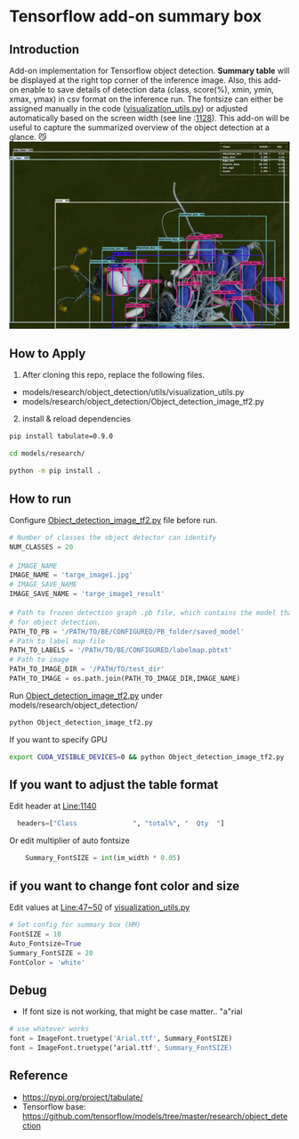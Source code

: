 
# Tensorflow add-on summary box

## Introduction
Add-on implementation for Tensorflow object detection. **Summary table** will be displayed at the right top corner of the inference image. Also, this add-on enable to save details of detection data (class, score(%), xmin, ymin, xmax, ymax) in csv format on the inference run. The fontsize can either be assigned manually in the code ([visualization_utils.py](https://github.com/boguss1225/tensorflow-summary-box-addon/blob/main/visualization_utils.py#L47-L50)) or adjusted automatically based on the screen width (see line :[1128](https://github.com/boguss1225/tensorflow-summary-box-addon/blob/main/visualization_utils.py#L1128)). This add-on will be useful to capture the summarized overview of the object detection at a glance. 😼</br>
![Picture](https://github.com/boguss1225/tensorflow-summary-box-addon/blob/main/screenshot/screenshot.png)</br>

## How to Apply

1. After cloning this repo, replace the following files.
- models/research/object_detection/utils/visualization_utils.py
- models/research/object_detection/Object_detection_image_tf2.py

2. install & reload dependencies
```bash
pip install tabulate=0.9.0
```
```bash
cd models/research/
```
```bash
python -m pip install .
```

## How to run
Configure [Object_detection_image_tf2.py](https://github.com/boguss1225/tensorflow-summary-box-addon/blob/main/Object_detection_image_tf2.py) file before run.
```python
# Number of classes the object detector can identify
NUM_CLASSES = 20

# IMAGE_NAME
IMAGE_NAME = 'targe_image1.jpg'
# IMAGE_SAVE_NAME
IMAGE_SAVE_NAME = 'targe_image1_result'

# Path to frozen detection graph .pb file, which contains the model that is used
# for object detection.
PATH_TO_PB = '/PATH/TO/BE/CONFIGURED/PB_folder/saved_model'
# Path to label map file
PATH_TO_LABELS = '/PATH/TO/BE/CONFIGURED/labelmap.pbtxt'
# Path to image
PATH_TO_IMAGE_DIR = '/PATH/TO/test_dir'
PATH_TO_IMAGE = os.path.join(PATH_TO_IMAGE_DIR,IMAGE_NAME)
```

Run [Object_detection_image_tf2.py](https://github.com/boguss1225/tensorflow-summary-box-addon/blob/main/Object_detection_image_tf2.py) under models/research/object_detection/ 
```bash
python Object_detection_image_tf2.py
```
If you want to specify GPU
```bash
export CUDA_VISIBLE_DEVICES=0 && python Object_detection_image_tf2.py
```

## If you want to adjust the table format
Edit header at [Line:1140](https://github.com/boguss1225/tensorflow-summary-box-addon/blob/main/visualization_utils.py#L1140)
```python
  headers=["Class              ", "total%", "  Qty  "]
```
Or edit multiplier of auto fontsize
```python
    Summary_FontSIZE = int(im_width * 0.05)
```

## if you want to change font color and size
Edit values at [Line:47~50](https://github.com/boguss1225/tensorflow-summary-box-addon/blob/main/visualization_utils.py#L47-L50) of [visualization_utils.py](https://github.com/boguss1225/tensorflow-summary-box-addon/blob/main/visualization_utils.py)
```python
# Set config for summary box (HM)
FontSIZE = 10
Auto_Fontsize=True
Summary_FontSIZE = 20
FontColor = 'white'
```

## Debug
- If font size is not working, that might be case matter.. "a"rial
```python
# use whatever works
font = ImageFont.truetype('Arial.ttf', Summary_FontSIZE)
font = ImageFont.truetype(‘arial.ttf', Summary_FontSIZE)
```

## Reference
- https://pypi.org/project/tabulate/
- Tensorflow base: https://github.com/tensorflow/models/tree/master/research/object_detection

